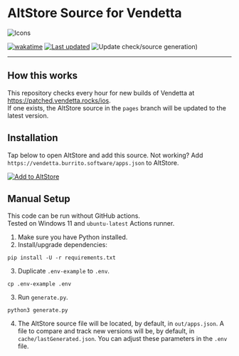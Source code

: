 # AltStore Source for Vendetta
![Icons](https://skillicons.dev/icons?i=py,githubactions,github)

[![wakatime](https://wakatime.com/badge/github/burritosoftware/vendetta-altsource.svg)](https://wakatime.com/badge/github/burritosoftware/vendetta-altsource) [![Last updated](https://img.shields.io/github/last-commit/burritosoftware/vendetta-altsource/pages?logo=github&label=last%20updated)](https://github.com/burritosoftware/vendetta-altsource/commits/pages/) ![Update check/source generation)](https://img.shields.io/github/actions/workflow/status/burritosoftware/vendetta-altsource/create.yml?logo=github&label=update%20check%2Fsource%20generation)

---

## How this works
This repository checks every hour for new builds of Vendetta at https://patched.vendetta.rocks/ios.  
If one exists, the AltStore source in the `pages` branch will be updated to the latest version.

## Installation
Tap below to open AltStore and add this source. Not working? Add `https://vendetta.burrito.software/apps.json` to AltStore.

[![Add to AltStore](https://taidums.are-really.cool/9nj3vv5.png)](https://vendetta.burrito.software)

## Manual Setup
This code can be run without GitHub actions.  
Tested on Windows 11 and `ubuntu-latest` Actions runner.

1. Make sure you have Python installed.
2. Install/upgrade dependencies:
  ```
  pip install -U -r requirements.txt
  ```
3. Duplicate `.env-example` to `.env`.
  ```
  cp .env-example .env
  ```
3. Run `generate.py`.
  ```
  python3 generate.py
  ```
4. The AltStore source file will be located, by default, in `out/apps.json`. A file to compare and track new versions will be, by default, in `cache/lastGenerated.json`. You can adjust these parameters in the `.env` file.